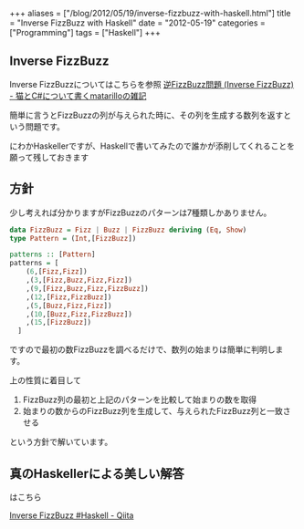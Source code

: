+++
aliases = ["/blog/2012/05/19/inverse-fizzbuzz-with-haskell.html"]
title = "Inverse FizzBuzz with Haskell"
date = "2012-05-19"
categories = ["Programming"]
tags = ["Haskell"]
+++

<!--more-->

## Inverse FizzBuzz

Inverse FizzBuzzについてはこちらを参照 [逆FizzBuzz問題 (Inverse FizzBuzz) - 猫とC#について書くmatarilloの雑記](http://d.hatena.ne.jp/matarillo/20120515/p1)

簡単に言うとFizzBuzzの列が与えられた時に、その列を生成する数列を返すという問題です。

にわかHaskellerですが、Haskellで書いてみたので誰かが添削してくれることを願って残しておきます

<script src="https://gist.github.com/choplin/2709561.js"></script>

## 方針

少し考えれば分かりますがFizzBuzzのパターンは7種類しかありません。

```haskell
data FizzBuzz = Fizz | Buzz | FizzBuzz deriving (Eq, Show)
type Pattern = (Int,[FizzBuzz])

patterns :: [Pattern]
patterns = [
    (6,[Fizz,Fizz])
    ,(3,[Fizz,Buzz,Fizz,Fizz])
    ,(9,[Fizz,Buzz,Fizz,FizzBuzz])
    ,(12,[Fizz,FizzBuzz])
    ,(5,[Buzz,Fizz,Fizz])
    ,(10,[Buzz,Fizz,FizzBuzz])
    ,(15,[FizzBuzz])
  ]
```

ですので最初の数FizzBuzzを調べるだけで、数列の始まりは簡単に判明します。

上の性質に着目して

1. FizzBuzz列の最初と上記のパターンを比較して始まりの数を取得
2. 始まりの数からのFizzBuzz列を生成して、与えられたFizzBuzz列と一致させる

という方針で解いています。

## 真のHaskellerによる美しい解答

はこちら

[Inverse FizzBuzz #Haskell - Qiita](http://qiita.com/items/659b5ff4d653f9f309c1)
